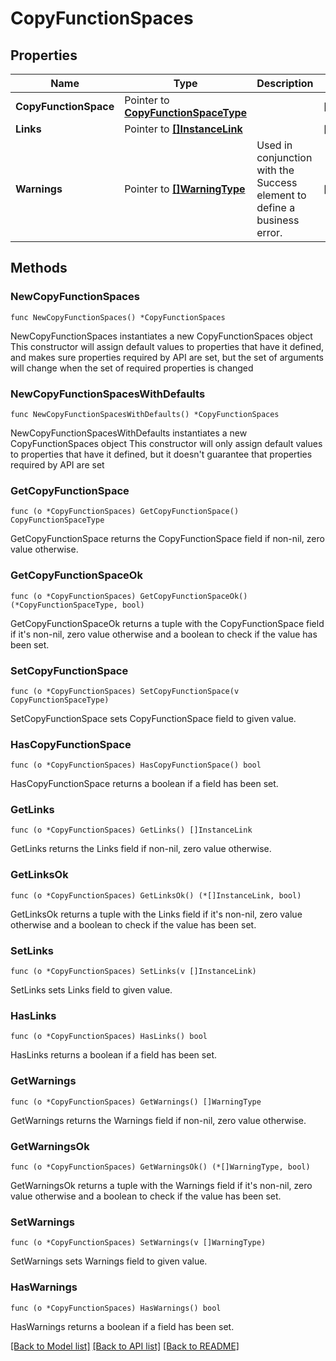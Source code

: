 # CopyFunctionSpaces

## Properties

Name | Type | Description | Notes
------------ | ------------- | ------------- | -------------
**CopyFunctionSpace** | Pointer to [**CopyFunctionSpaceType**](CopyFunctionSpaceType.md) |  | [optional] 
**Links** | Pointer to [**[]InstanceLink**](InstanceLink.md) |  | [optional] 
**Warnings** | Pointer to [**[]WarningType**](WarningType.md) | Used in conjunction with the Success element to define a business error. | [optional] 

## Methods

### NewCopyFunctionSpaces

`func NewCopyFunctionSpaces() *CopyFunctionSpaces`

NewCopyFunctionSpaces instantiates a new CopyFunctionSpaces object
This constructor will assign default values to properties that have it defined,
and makes sure properties required by API are set, but the set of arguments
will change when the set of required properties is changed

### NewCopyFunctionSpacesWithDefaults

`func NewCopyFunctionSpacesWithDefaults() *CopyFunctionSpaces`

NewCopyFunctionSpacesWithDefaults instantiates a new CopyFunctionSpaces object
This constructor will only assign default values to properties that have it defined,
but it doesn't guarantee that properties required by API are set

### GetCopyFunctionSpace

`func (o *CopyFunctionSpaces) GetCopyFunctionSpace() CopyFunctionSpaceType`

GetCopyFunctionSpace returns the CopyFunctionSpace field if non-nil, zero value otherwise.

### GetCopyFunctionSpaceOk

`func (o *CopyFunctionSpaces) GetCopyFunctionSpaceOk() (*CopyFunctionSpaceType, bool)`

GetCopyFunctionSpaceOk returns a tuple with the CopyFunctionSpace field if it's non-nil, zero value otherwise
and a boolean to check if the value has been set.

### SetCopyFunctionSpace

`func (o *CopyFunctionSpaces) SetCopyFunctionSpace(v CopyFunctionSpaceType)`

SetCopyFunctionSpace sets CopyFunctionSpace field to given value.

### HasCopyFunctionSpace

`func (o *CopyFunctionSpaces) HasCopyFunctionSpace() bool`

HasCopyFunctionSpace returns a boolean if a field has been set.

### GetLinks

`func (o *CopyFunctionSpaces) GetLinks() []InstanceLink`

GetLinks returns the Links field if non-nil, zero value otherwise.

### GetLinksOk

`func (o *CopyFunctionSpaces) GetLinksOk() (*[]InstanceLink, bool)`

GetLinksOk returns a tuple with the Links field if it's non-nil, zero value otherwise
and a boolean to check if the value has been set.

### SetLinks

`func (o *CopyFunctionSpaces) SetLinks(v []InstanceLink)`

SetLinks sets Links field to given value.

### HasLinks

`func (o *CopyFunctionSpaces) HasLinks() bool`

HasLinks returns a boolean if a field has been set.

### GetWarnings

`func (o *CopyFunctionSpaces) GetWarnings() []WarningType`

GetWarnings returns the Warnings field if non-nil, zero value otherwise.

### GetWarningsOk

`func (o *CopyFunctionSpaces) GetWarningsOk() (*[]WarningType, bool)`

GetWarningsOk returns a tuple with the Warnings field if it's non-nil, zero value otherwise
and a boolean to check if the value has been set.

### SetWarnings

`func (o *CopyFunctionSpaces) SetWarnings(v []WarningType)`

SetWarnings sets Warnings field to given value.

### HasWarnings

`func (o *CopyFunctionSpaces) HasWarnings() bool`

HasWarnings returns a boolean if a field has been set.


[[Back to Model list]](../README.md#documentation-for-models) [[Back to API list]](../README.md#documentation-for-api-endpoints) [[Back to README]](../README.md)


